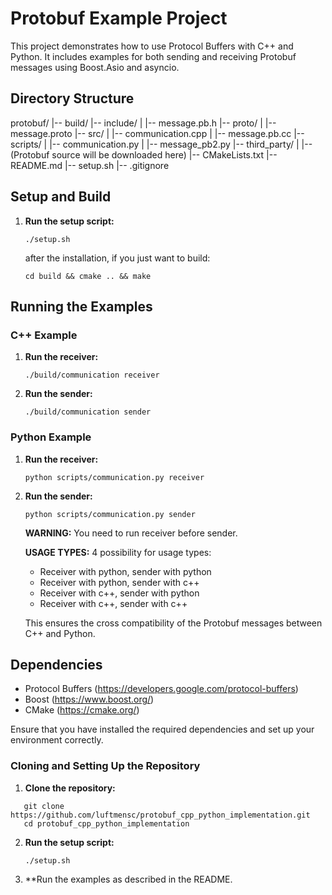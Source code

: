 # Protobuf Example Project

This project demonstrates how to use Protocol Buffers with C++ and Python. It includes examples for both sending and receiving Protobuf messages using Boost.Asio and asyncio.

## Directory Structure

protobuf/
|-- build/
|-- include/
|   |-- message.pb.h
|-- proto/
|   |-- message.proto
|-- src/
|   |-- communication.cpp
|   |-- message.pb.cc
|-- scripts/
|   |-- communication.py
|   |-- message_pb2.py
|-- third_party/
|   |-- (Protobuf source will be downloaded here)
|-- CMakeLists.txt
|-- README.md
|-- setup.sh
|-- .gitignore

## Setup and Build

1. **Run the setup script:**

   ```./setup.sh```

   after the installation, if you just want to build:

   ```cd build && cmake .. && make```

## Running the Examples

### C++ Example

1. **Run the receiver:**

   ```./build/communication receiver```

2. **Run the sender:**

   ```./build/communication sender```

### Python Example

1. **Run the receiver:**

   ```python scripts/communication.py receiver```

2. **Run the sender:**

   ```python scripts/communication.py sender```

   **WARNING:** You need to run receiver before sender.

   **USAGE TYPES:** 4 possibility for usage types:
   - Receiver with python, sender with python
   - Receiver with python, sender with c++
   - Receiver with c++, sender with python
   - Receiver with c++, sender with c++
   
   This ensures the cross compatibility of the Protobuf messages between C++ and Python.

## Dependencies

- Protocol Buffers (https://developers.google.com/protocol-buffers)
- Boost (https://www.boost.org/)
- CMake (https://cmake.org/)

Ensure that you have installed the required dependencies and set up your environment correctly.

### Cloning and Setting Up the Repository

1. **Clone the repository:**

```
   git clone https://github.com/luftmensc/protobuf_cpp_python_implementation.git
   cd protobuf_cpp_python_implementation
```

2. **Run the setup script:**

   ```./setup.sh```

3. **Run the examples as described in the README.

